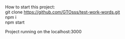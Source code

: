  How to start this project:  
 git clone https://github.com/GTOsss/test-work-words.git   
 npm i  
 npm start  

  Project running on the localhost:3000
